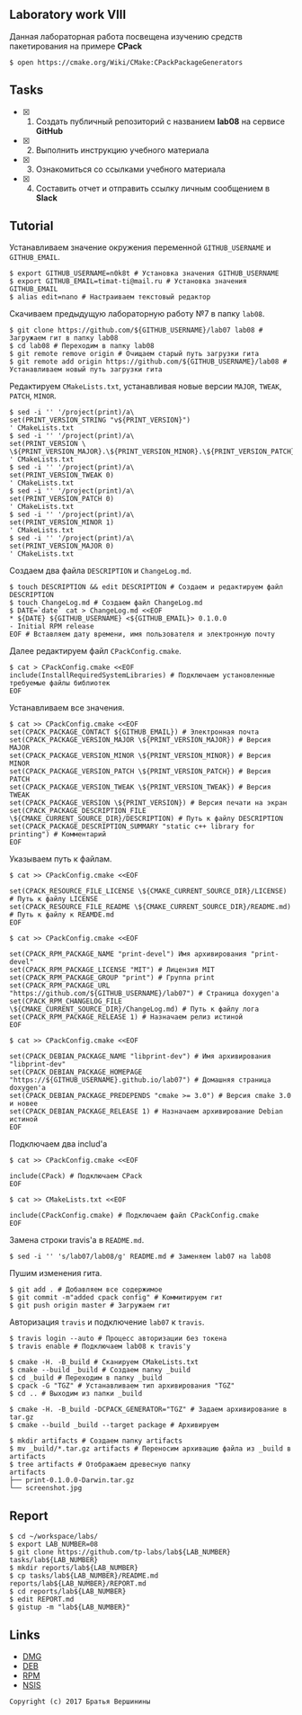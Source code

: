 ## Laboratory work VIII

Данная лабораторная работа посвещена изучению средств пакетирования на примере **CPack**

```ShellSession
$ open https://cmake.org/Wiki/CMake:CPackPackageGenerators
```

## Tasks

- [X] 1. Создать публичный репозиторий с названием **lab08** на сервисе **GitHub**
- [X] 2. Выполнить инструкцию учебного материала
- [X] 3. Ознакомиться со ссылками учебного материала
- [X] 4. Составить отчет и отправить ссылку личным сообщением в **Slack**

## Tutorial

Устанавливаем значение окружения переменной `GITHUB_USERNAME` и `GITHUB_EMAIL`.
```ShellSession
$ export GITHUB_USERNAME=n0k8t # Установка значения GITHUB_USERNAME
$ export GITHUB_EMAIL=timat-ti@mail.ru # Установка значения GITHUB_EMAIL
$ alias edit=nano # Настраиваем текстовый редактор
```

Скачиваем предыдущую лабораторную работу №7 в папку `lab08`.
```ShellSession
$ git clone https://github.com/${GITHUB_USERNAME}/lab07 lab08 # Загружаем гит в папку lab08
$ cd lab08 # Переходим в папку lab08
$ git remote remove origin # Очищаем старый путь загрузки гита
$ git remote add origin https://github.com/${GITHUB_USERNAME}/lab08 # Устанавливаем новый путь загрузки гита
```

Редактируем `CMakeLists.txt`, устанавливая новые версии `MAJOR`, `TWEAK`, `PATCH`, `MINOR`.
```ShellSession
$ sed -i '' '/project(print)/a\
set(PRINT_VERSION_STRING "v${PRINT_VERSION}")
' CMakeLists.txt
$ sed -i '' '/project(print)/a\
set(PRINT_VERSION \
\${PRINT_VERSION_MAJOR}.\${PRINT_VERSION_MINOR}.\${PRINT_VERSION_PATCH}.\${PRINT_VERSION_TWEAK})
' CMakeLists.txt
$ sed -i '' '/project(print)/a\
set(PRINT_VERSION_TWEAK 0)
' CMakeLists.txt
$ sed -i '' '/project(print)/a\
set(PRINT_VERSION_PATCH 0)
' CMakeLists.txt
$ sed -i '' '/project(print)/a\ 
set(PRINT_VERSION_MINOR 1)
' CMakeLists.txt
$ sed -i '' '/project(print)/a\ 
set(PRINT_VERSION_MAJOR 0)
' CMakeLists.txt
```

Создаем два файла `DESCRIPTION` и `ChangeLog.md`.
```ShellSession
$ touch DESCRIPTION && edit DESCRIPTION # Создаем и редактируем файл DESCRIPTION
$ touch ChangeLog.md # Создаем файл ChangeLog.md
$ DATE=`date` cat > ChangeLog.md <<EOF
* ${DATE} ${GITHUB_USERNAME} <${GITHUB_EMAIL}> 0.1.0.0
- Initial RPM release
EOF # Вставляем дату времени, имя пользователя и электронную почту
```

Далее редактируем файл `CPackConfig.cmake`.
```ShellSession
$ cat > CPackConfig.cmake <<EOF
include(InstallRequiredSystemLibraries) # Подключаем установленные требуемые файлы библиотек
EOF
```

Устанавливаем все значения.
```ShellSession
$ cat >> CPackConfig.cmake <<EOF
set(CPACK_PACKAGE_CONTACT ${GITHUB_EMAIL}) # Электронная почта
set(CPACK_PACKAGE_VERSION_MAJOR \${PRINT_VERSION_MAJOR}) # Версия MAJOR
set(CPACK_PACKAGE_VERSION_MINOR \${PRINT_VERSION_MINOR}) # Версия MINOR
set(CPACK_PACKAGE_VERSION_PATCH \${PRINT_VERSION_PATCH}) # Версия PATCH
set(CPACK_PACKAGE_VERSION_TWEAK \${PRINT_VERSION_TWEAK}) # Версия TWEAK
set(CPACK_PACKAGE_VERSION \${PRINT_VERSION}) # Версия печати на экран
set(CPACK_PACKAGE_DESCRIPTION_FILE \${CMAKE_CURRENT_SOURCE_DIR}/DESCRIPTION) # Путь к файлу DESCRIPTION
set(CPACK_PACKAGE_DESCRIPTION_SUMMARY "static c++ library for printing") # Комментарий
EOF
```

Указываем путь к файлам.
```ShellSession
$ cat >> CPackConfig.cmake <<EOF

set(CPACK_RESOURCE_FILE_LICENSE \${CMAKE_CURRENT_SOURCE_DIR}/LICENSE) # Путь к файлу LICENSE
set(CPACK_RESOURCE_FILE_README \${CMAKE_CURRENT_SOURCE_DIR}/README.md) # Путь к файлу к REAMDE.md
EOF
```


```ShellSession
$ cat >> CPackConfig.cmake <<EOF

set(CPACK_RPM_PACKAGE_NAME "print-devel") Имя архивирования "print-devel"
set(CPACK_RPM_PACKAGE_LICENSE "MIT") # Лицензия MIT
set(CPACK_RPM_PACKAGE_GROUP "print") # Группа print
set(CPACK_RPM_PACKAGE_URL "https://github.com/${GITHUB_USERNAME}/lab07") # Страница doxygen'а
set(CPACK_RPM_CHANGELOG_FILE \${CMAKE_CURRENT_SOURCE_DIR}/ChangeLog.md) # Путь к файлу лога
set(CPACK_RPM_PACKAGE_RELEASE 1) # Назначаем релиз истиной
EOF
```

```ShellSession
$ cat >> CPackConfig.cmake <<EOF

set(CPACK_DEBIAN_PACKAGE_NAME "libprint-dev") # Имя архивирования "libprint-dev"
set(CPACK_DEBIAN_PACKAGE_HOMEPAGE "https://${GITHUB_USERNAME}.github.io/lab07") # Домашняя страница doxygen'а
set(CPACK_DEBIAN_PACKAGE_PREDEPENDS "cmake >= 3.0") # Версия cmake 3.0 и новее
set(CPACK_DEBIAN_PACKAGE_RELEASE 1) # Назначаем архивирование Debian истиной
EOF
```

Подключаем два includ'а
```ShellSession
$ cat >> CPackConfig.cmake <<EOF

include(CPack) # Подключаем CPack
EOF
```

```ShellSession
$ cat >> CMakeLists.txt <<EOF

include(CPackConfig.cmake) # Подключаем файл CPackConfig.cmake
EOF 
```

Замена строки travis'а в `README.md`.
```ShellSession
$ sed -i '' 's/lab07/lab08/g' README.md # Заменяем lab07 на lab08
```

Пушим изменения гита.
```ShellSession
$ git add . # Добавляем все содержимое
$ git commit -m"added cpack config" # Коммитируем гит
$ git push origin master # Загружаем гит
```

Авторизация `travis` и подключение `lab07` к `travis`.
```ShellSession
$ travis login --auto # Процесс авторизации без токена
$ travis enable # Подключаем lab08 к travis'у
```

```ShellSession
$ cmake -H. -B_build # Сканируем CMakeLists.txt
$ cmake --build _build # Создаем папку _build
$ cd _build # Переходим в папку _build
$ cpack -G "TGZ" # Устанавливаем тип архивирования "TGZ"
$ cd .. # Выходим из папки _build
```

```ShellSession
$ cmake -H. -B_build -DCPACK_GENERATOR="TGZ" # Задаем архивирование в tar.gz
$ cmake --build _build --target package # Архивируем
```

```ShellSession
$ mkdir artifacts # Создаем папку artifacts
$ mv _build/*.tar.gz artifacts # Переносим архивацию файла из _build в artifacts
$ tree artifacts # Отображаем древесную папку
artifacts
├── print-0.1.0.0-Darwin.tar.gz
└── screenshot.jpg
```

## Report

```ShellSession
$ cd ~/workspace/labs/
$ export LAB_NUMBER=08
$ git clone https://github.com/tp-labs/lab${LAB_NUMBER} tasks/lab${LAB_NUMBER}
$ mkdir reports/lab${LAB_NUMBER}
$ cp tasks/lab${LAB_NUMBER}/README.md reports/lab${LAB_NUMBER}/REPORT.md
$ cd reports/lab${LAB_NUMBER}
$ edit REPORT.md
$ gistup -m "lab${LAB_NUMBER}"
```

## Links

- [DMG](https://cmake.org/cmake/help/latest/module/CPackDMG.html)
- [DEB](https://cmake.org/cmake/help/latest/module/CPackDeb.html)
- [RPM](https://cmake.org/cmake/help/latest/module/CPackRPM.html)
- [NSIS](https://cmake.org/cmake/help/latest/module/CPackNSIS.html)

```
Copyright (c) 2017 Братья Вершинины
```
